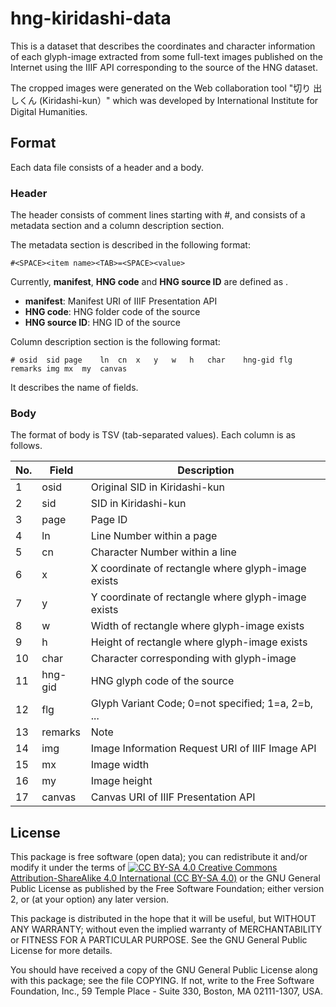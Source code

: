 # hng-kiridashi-data

This is a dataset that describes the coordinates and character
information of each glyph-image extracted from some full-text images
published on the Internet using the IIIF API corresponding to the
source of the HNG dataset.

The cropped images were generated on the Web collaboration tool "切り
出しくん (Kiridashi-kun）" which was developed by International
Institute for Digital Humanities.


## Format

Each data file consists of a header and a body.

### Header

The header consists of comment lines starting with #, and consists of
a metadata section and a column description section.

The metadata section is described in the following format:

	#<SPACE><item name><TAB>=<SPACE><value>

Currently, **manifest**, **HNG code** and **HNG source ID** are
defined as <item name>.

- **manifest**: Manifest URI of IIIF Presentation API
- **HNG code**: HNG folder code of the source
- **HNG source ID**: HNG ID of the source

Column description section is the following format:

	# osid	sid	page	ln	cn	x	y	w	h	char	hng-gid	flg	remarks	img	mx	my	canvas

It describes the name of fields.


### Body

The format of body is TSV (tab-separated values).  Each column is as
follows.

|No.|Field  |Description                                       |
----|-------|---------------------------------------------------
|1  |osid   |Original SID in Kiridashi-kun                     |
|2  |sid    |SID in Kiridashi-kun                              |  
|3  |page   |Page ID                                           |
|4  |ln     |Line Number within a page                         |
|5  |cn     |Character Number within a line                    |
|6  |x      |X coordinate of rectangle where glyph-image exists|
|7  |y      |Y coordinate of rectangle where glyph-image exists|
|8  |w      |Width of rectangle where glyph-image exists       |
|9  |h      |Height of rectangle where glyph-image exists      |
|10  |char   |Character corresponding with glyph-image          |
|11 |hng-gid|HNG glyph code of the source                      |
|12 |flg    |Glyph Variant Code; 0=not specified; 1=a, 2=b, ...|
|13 |remarks|Note                                              |
|14 |img    |Image Information Request URI of IIIF Image API   |
|15 |mx     |Image width                                       |
|16 |my     |Image height                                      |
|17 |canvas |Canvas URI of IIIF Presentation API               |


## License

This package is free software (open data); you can redistribute it
and/or modify it under the terms of [![CC BY-SA
4.0](https://i.creativecommons.org/l/by-sa/4.0/88x31.png) Creative
Commons Attribution-ShareAlike 4.0 International (CC BY-SA
4.0)](http://creativecommons.org/licenses/by-sa/4.0/) or the GNU
General Public License as published by the Free Software Foundation;
either version 2, or (at your option) any later version.

This package is distributed in the hope that it will be useful, but
WITHOUT ANY WARRANTY; without even the implied warranty of
MERCHANTABILITY or FITNESS FOR A PARTICULAR PURPOSE.  See the GNU
General Public License for more details.

You should have received a copy of the GNU General Public License
along with this package; see the file COPYING.  If not, write to
the Free Software Foundation, Inc., 59 Temple Place - Suite 330,
Boston, MA 02111-1307, USA.
